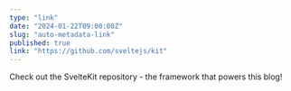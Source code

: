 ```yaml
---
type: "link"
date: "2024-01-22T09:00:00Z"
slug: "auto-metadata-link"
published: true
link: "https://github.com/sveltejs/kit"
---
```


Check out the SvelteKit repository - the framework that powers this blog!
